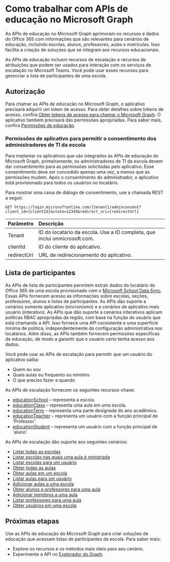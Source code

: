# <a name="working-with-education-apis-in-microsoft-graph"></a>Como trabalhar com APIs de educação no Microsoft Graph

As APIs de educação no Microsoft Graph aprimoram os recursos e dados do Office 365 com informações que são relevantes para cenários de educação, incluindo escolas, alunos, professores, aulas e matrículas. Isso facilita a criação de soluções que se integram aos recursos educacionais.

As APIs de educação incluem recursos de escalação e recursos de atribuições que podem ser usados para interação com os serviços de escalação no Microsoft Teams. Você pode usar esses recursos para gerenciar a lista de participantes de uma escola.

## <a name="authorization"></a>Autorização

Para chamar as APIs de educação no Microsoft Graph, o aplicativo precisará adquirir um token de acesso. Para obter detalhes sobre tokens de acesso, confira [Obter tokens de acesso para chamar o Microsoft Graph](https://developer.microsoft.com/pt-BR/graph/docs/concepts/auth_overview). O aplicativo também precisará das permissões apropriadas. Para saber mais, confira [Permissões de educação](../../../concepts/permissions_reference.md#education-permissions). 

### <a name="app-permissions-to-enable-school-it-admins-to-consent"></a>Permissões de aplicativo para permitir o consentimento dos administradores de TI da escola 

Para implantar os aplicativos que são integrados às APIs de educação do Microsoft Graph, primeiramente, os administradores de TI da escola devem dar consentimento para as permissões solicitadas pelo aplicativo. Esse consentimento deve ser concedido apenas uma vez, a menos que as permissões mudem. Após o consentimento do administrador, o aplicativo está provisionado para todos os usuários no locatário.

Para mostrar uma caixa de diálogo de consentimento, use a chamada REST a seguir.

```
GET https://login.microsoftonline.com/{tenant}/adminconsent?
client_id={clientId}&state=12345&redirect_uri={redirectUrl}
```

|Parâmetro|Descrição|
|:--------|:----------|
|Tenant|ID do locatário da escola. Use a ID completa, que inclui onmicrosoft.com.|
|clientId|ID do cliente do aplicativo.|
|redirectUrl|URL de redirecionamento do aplicativo.|


## <a name="rostering"></a>Lista de participantes

As APIs de lista de participantes permitem extrair dados do locatário do Office 365 de uma escola provisionado com o [Microsoft School Data Sync](https://sds.microsoft.com/). Essas APIs fornecem acesso às informações sobre escolas, seções, professores, alunos e listas de participantes. As APIs dão suporte a cenários somente aplicativo (sincronismo) e a cenários de aplicativo mais usuário (interativo). As APIs que dão suporte a cenários interativos aplicam políticas RBAC apropriadas da região, com base na função do usuário que está chamando a API. Isso fornece uma API consistente e uma superfície mínima de política, independentemente da configuração administrativa nos locatários. Além disso, as APIs também fornecem permissões específicas de educação, de modo a garantir que o usuário certo tenha acesso aos dados.

Você pode usar as APIs de escalação para permitir que um usuário do aplicativo saiba:

- Quem eu sou
- Quais aulas eu frequento ou ministro
- O que preciso fazer e quando

As APIs de escalação fornecem os seguintes recursos-chave:

- [educationSchool](educationschool.md) – representa a escola.
- [educationClass](educationclass.md) – representa uma aula em uma escola.
- [educationTerm](educationterm.md) – representa uma parte designada do ano acadêmico.
- [educationTeacher](educationteacher.md) – representa um usuário com a função principal de ‘Professor’.
- [educationStudent](educationstudent.md) – representa um usuário com a função principal de 'aluno'.

As APIs de escalação dão suporte aos seguintes cenários:

- [Listar todas as escolas](../api/educationroot_list_schools.md) 
- [Listar escolas nas quais uma aula é ministrada](../api/educationclass_list_schools.md)
- [Listar escolas para um usuário](../api/educationuser_list_schools.md)
- [Obter todas as aulas](../api/educationroot_list_classes.md )
- [Obter aulas em um escola](../api/educationschool_list_classes.md)
- [Listar aulas para um usuário](../api/educationuser_list_classes.md)
- [Adicionar aulas a uma escola](../api/educationschool_post_classes.md)
- [Obter alunos e professores para uma aula](../api/educationclass_list_members.md)
- [Adicionar membros a uma aula](../api/educationclass_post_members.md) 
- [Listar professores para uma aula](../api/educationclass_list_teachers.md)
- [Obter usuários em uma escola](../api/educationschool_list_users.md)

<!-- Should you list delete scenarios here as well? -->

## <a name="next-steps"></a>Próximas etapas
Use as APIs de educação do Microsoft Graph para criar soluções de educação que acessam listas de participantes da escola. Para saber mais:

- Explore os recursos e os métodos mais úteis para seu cenário.
- Experimente a API no [Explorador do Graph](https://developer.microsoft.com/pt-BR/graph/graph-explorer).

